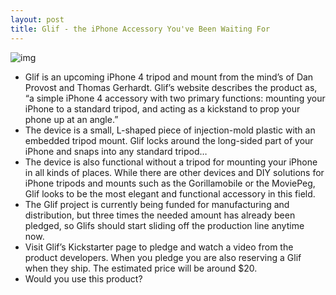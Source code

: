 ```yaml
---
layout: post
title: Glif - the iPhone Accessory You've Been Waiting For
---
```

![img](http://media.idownloadblog.com/wp-content/uploads/2010/10/Glif-730x400.jpeg)
* Glif is an upcoming iPhone 4 tripod and mount from the mind’s of Dan Provost and Thomas Gerhardt. Glif’s website describes the product as, “a simple iPhone 4 accessory with two primary functions: mounting your iPhone to a standard tripod, and acting as a kickstand to prop your phone up at an angle.”
* The device is a small, L-shaped piece of injection-mold plastic with an embedded tripod mount. Glif locks around the long-sided part of your iPhone and snaps into any standard tripod… 
* The device is also functional without a tripod for mounting your iPhone in all kinds of places. While there are other devices and DIY solutions for iPhone tripods and mounts such as the Gorillamobile or the MoviePeg, Glif looks to be the most elegant and functional accessory in this field.
* The Glif project is currently being funded for manufacturing and distribution, but three times the needed amount has already been pledged, so Glifs should start sliding off the production line anytime now.
* Visit Glif’s Kickstarter page to pledge and watch a video from the product developers. When you pledge you are also reserving a Glif when they ship. The estimated price will be around $20.
* Would you use this product?

